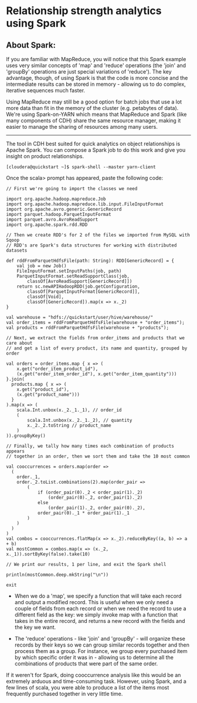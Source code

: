 # Relationship strength analytics using Spark

## About Spark:

If you are familiar with MapReduce, you will notice that this Spark example uses very similar concepts of 'map' and 'reduce' operations (the 'join' and 'groupBy' operations are just special variations of 'reduce'). The key advantage, though, of using Spark is that the code is more concise and the intermediate results can be stored in memory - allowing us to do complex, iterative sequences much faster.

Using MapReduce may still be a good option for batch jobs that use a lot more data than fit in the memory of the cluster (e.g. petabytes of data). We're using Spark-on-YARN which means that MapReduce and Spark (like many components of CDH) share the same resource manager, making it easier to manage the sharing of resources among many users.

---

The tool in CDH best suited for quick analytics on object relationships is Apache Spark. You can compose a Spark job to do this work and give you insight on product relationships.
```
[cloudera@quickstart ~]$ spark-shell --master yarn-client
```


Once the scala> prompt has appeared, paste the following code:

```spark-shell
// First we're going to import the classes we need

import org.apache.hadoop.mapreduce.Job
import org.apache.hadoop.mapreduce.lib.input.FileInputFormat
import org.apache.avro.generic.GenericRecord
import parquet.hadoop.ParquetInputFormat
import parquet.avro.AvroReadSupport
import org.apache.spark.rdd.RDD

// Then we create RDD's for 2 of the files we imported from MySQL with Sqoop
// RDD's are Spark's data structures for working with distributed datasets

def rddFromParquetHdfsFile(path: String): RDD[GenericRecord] = {
    val job = new Job()
    FileInputFormat.setInputPaths(job, path)
    ParquetInputFormat.setReadSupportClass(job,
        classOf[AvroReadSupport[GenericRecord]])
    return sc.newAPIHadoopRDD(job.getConfiguration,
        classOf[ParquetInputFormat[GenericRecord]],
        classOf[Void],
        classOf[GenericRecord]).map(x => x._2)
}

val warehouse = "hdfs://quickstart/user/hive/warehouse/"
val order_items = rddFromParquetHdfsFile(warehouse + "order_items");
val products = rddFromParquetHdfsFile(warehouse + "products");

// Next, we extract the fields from order_items and products that we care about
// and get a list of every product, its name and quantity, grouped by order

val orders = order_items.map { x => (
    x.get("order_item_product_id"),
    (x.get("order_item_order_id"), x.get("order_item_quantity")))
}.join(
  products.map { x => (
    x.get("product_id"),
    (x.get("product_name")))
  }
).map(x => (
    scala.Int.unbox(x._2._1._1), // order_id
    (
        scala.Int.unbox(x._2._1._2), // quantity
        x._2._2.toString // product_name
    )
)).groupByKey()

// Finally, we tally how many times each combination of products appears
// together in an order, then we sort them and take the 10 most common

val cooccurrences = orders.map(order =>
  (
    order._1,
    order._2.toList.combinations(2).map(order_pair =>
        (
            if (order_pair(0)._2 < order_pair(1)._2)
                (order_pair(0)._2, order_pair(1)._2)
            else
                (order_pair(1)._2, order_pair(0)._2),
            order_pair(0)._1 * order_pair(1)._1
        )
    )
  )
)
val combos = cooccurrences.flatMap(x => x._2).reduceByKey((a, b) => a + b)
val mostCommon = combos.map(x => (x._2, x._1)).sortByKey(false).take(10)

// We print our results, 1 per line, and exit the Spark shell

println(mostCommon.deep.mkString("\n"))

exit
```

* When we do a 'map', we specify a function that will take each record and output a modified record. This is useful when we only need a couple of fields from each record or when we need the record to use a different field as the key: we simply invoke map with a function that takes in the entire record, and returns a new record with the fields and the key we want.

* The 'reduce' operations - like 'join' and 'groupBy' - will organize these records by their keys so we can group similar records together and then process them as a group. For instance, we group every purchased item by which specific order it was in - allowing us to determine all the combinations of products that were part of the same order.


If it weren't for Spark, doing cooccurrence analysis like this would be an extremely arduous and time-consuming task. However, using Spark, and a few lines of scala, you were able to produce a list of the items most frequently purchased together in very little time.

